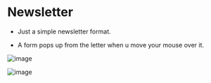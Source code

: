 # Newsletter

- Just a simple newsletter format.

- A form pops up from the letter when u move your mouse over it.

![image](https://user-images.githubusercontent.com/69072470/136795117-980eb472-af32-4d54-ae6a-5a696e3061b0.png)

![image](https://user-images.githubusercontent.com/69072470/136795160-47f6d2c2-5f61-4d2e-9ad9-80ee7fbc237c.png)
